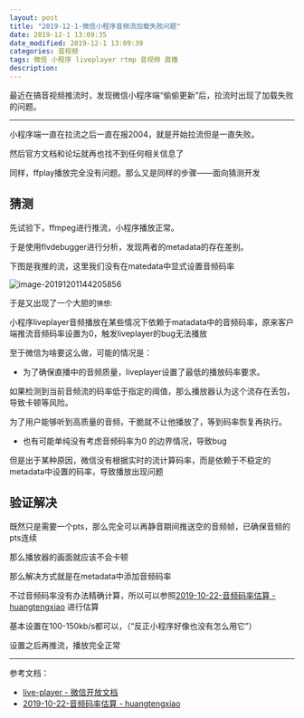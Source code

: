 ```yaml
---
layout: post
title: "2019-12-1-微信小程序音频流加载失败问题"
date: 2019-12-1 13:09:35
date_modified: 2019-12-1 13:09:39
categories: 音视频
tags: 微信 小程序 liveplayer rtmp 音视频 直播
description:
---
```


最近在搞音视频推流时，发现微信小程序端“偷偷更新”后，拉流时出现了加载失败的问题。

-----

小程序端一直在拉流之后一直在报2004，就是开始拉流但是一直失败。

然后官方文档和论坛就再也找不到任何相关信息了

同样，ffplay播放完全没有问题。那么又是同样的步骤——面向猜测开发

## 猜测

先试验下，ffmpeg进行推流，小程序播放正常。

于是使用flvdebugger进行分析，发现两者的metadata的存在差别。

下图是我推的流，这里我们没有在matedata中显式设置音频码率

![image-20191201144205856](../media/image-20191201144205856.png)

于是又出现了一个大胆的`猜想`:

小程序liveplayer音频播放在某些情况下依赖于matadata中的音频码率，原来客户端推流音频码率设置为0，触发liveplayer的bug无法播放

至于微信为啥要这么做，可能的情况是：

- 为了确保直播中的音频质量，liveplayer设置了最低的播放码率要求。

如果检测到当前音频流的码率低于指定的阈值，那么播放器认为这个流存在丢包，导致卡顿等风险。

为了用户能够听到高质量的音频，干脆就不让他播放了，等到码率恢复再执行。

- 也有可能单纯没有考虑音频码率为0 的边界情况，导致bug

但是出于某种原因，微信没有根据实时的流计算码率，而是依赖于不稳定的metadata中设置的码率，导致播放出现问题



## 验证解决

既然只是需要一个pts，那么完全可以再静音期间推送空的音频帧，已确保音频的pts连续

那么播放器的画面就应该不会卡顿

那么解决方式就是在metadata中添加音频码率

不过音频码率没有办法精确计算，所以可以参照[2019-10-22-音频码率估算 - huangtengxiao](https://xinyuehtx.github.io/post/%E9%9F%B3%E9%A2%91%E7%A0%81%E7%8E%87%E4%BC%B0%E7%AE%97.html) 进行估算

基本设置在100-150kb/s都可以，（“反正小程序好像也没有怎么用它”）

设置之后再推流，播放完全正常

---

参考文档：

- [ live-player - 微信开放文档](https://developers.weixin.qq.com/miniprogram/dev/component/live-player.html)
- [2019-10-22-音频码率估算 - huangtengxiao](https://xinyuehtx.github.io/post/%E9%9F%B3%E9%A2%91%E7%A0%81%E7%8E%87%E4%BC%B0%E7%AE%97.html)



